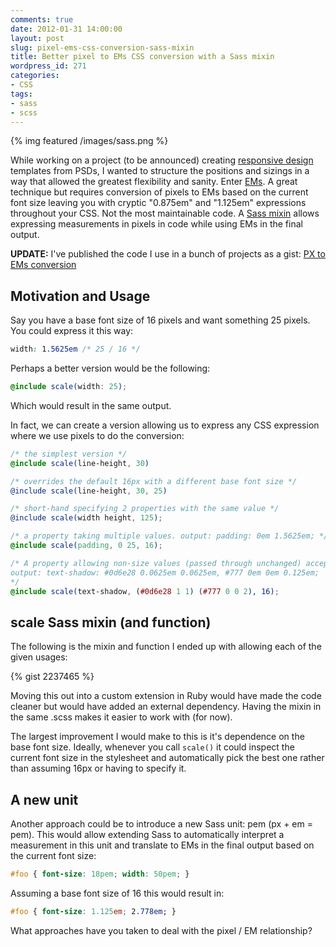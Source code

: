 ```yaml
---
comments: true
date: 2012-01-31 14:00:00
layout: post
slug: pixel-ems-css-conversion-sass-mixin
title: Better pixel to EMs CSS conversion with a Sass mixin
wordpress_id: 271
categories:
- CSS
tags:
- sass
- scss
---
```


{% img featured /images/sass.png %}

While working on a project (to be announced) creating [responsive design](/2011/fluid-grids-responsive-design-thematic-wordpress/) templates from PSDs, I wanted to structure the positions and sizings in a way that allowed the greatest flexibility and sanity. Enter [EMs](http://www.alistapart.com/articles/howtosizetextincss). A great technique but requires conversion of pixels to EMs based on the current font size leaving you with cryptic "0.875em" and "1.125em" expressions throughout your CSS. Not the most maintainable code. A [Sass mixin](http://sass-lang.com/) allows expressing measurements in pixels in code while using EMs in the final output.

**UPDATE:** I've published the code I use in a bunch of projects as a gist: [PX to EMs conversion](https://gist.github.com/2237465)

<!-- more -->


## Motivation and Usage



Say you have a base font size of 16 pixels and want something 25 pixels. You could express it this way:

```css
width: 1.5625em /* 25 / 16 */
```

Perhaps a better version would be the following:

```scss
@include scale(width: 25);
```

Which would result in the same output.

In fact, we can create a version allowing us to express any CSS expression where we use pixels to do the conversion:

```scss
/* the simplest version */
@include scale(line-height, 30)

/* overrides the default 16px with a different base font size */
@include scale(line-height, 30, 25)

/* short-hand specifying 2 properties with the same value */
@include scale(width height, 125);

/* a property taking multiple values. output: padding: 0em 1.5625em; */
@include scale(padding, 0 25, 16);

/* A property allowing non-size values (passed through unchanged) accepting multiple properties
output: text-shadow: #0d6e28 0.0625em 0.0625em, #777 0em 0em 0.125em;
*/
@include scale(text-shadow, (#0d6e28 1 1) (#777 0 0 2), 16);
```



## scale Sass mixin (and function)



The following is the mixin and function I ended up with allowing each of the given usages:

{% gist 2237465 %}

Moving this out into a custom extension in Ruby would have made the code cleaner but would have added an external dependency. Having the mixin in the same .scss makes it easier to work with (for now).

The largest improvement I would make to this is it's dependence on the base font size. Ideally, whenever you call `scale()` it could inspect the current font size in the stylesheet and automatically pick the best one rather than assuming 16px or having to specify it.



## A new unit



Another approach could be to introduce a new Sass unit: pem (px + em = pem). This would allow extending Sass to automatically interpret a measurement in this unit and translate to EMs in the final output based on the current font size:

```css
#foo { font-size: 18pem; width: 50pem; }
```

Assuming a base font size of 16 this would result in:

```css
#foo { font-size: 1.125em; 2.778em; }
```

What approaches have you taken to deal with the pixel / EM relationship?
